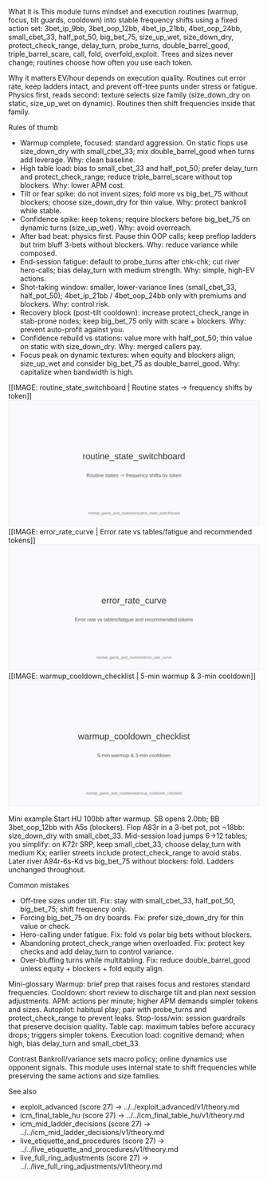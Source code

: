 What it is
This module turns mindset and execution routines (warmup, focus, tilt guards, cooldown) into stable frequency shifts using a fixed action set: 3bet_ip_9bb, 3bet_oop_12bb, 4bet_ip_21bb, 4bet_oop_24bb, small_cbet_33, half_pot_50, big_bet_75, size_up_wet, size_down_dry, protect_check_range, delay_turn, probe_turns, double_barrel_good, triple_barrel_scare, call, fold, overfold_exploit. Trees and sizes never change; routines choose how often you use each token.

Why it matters
EV/hour depends on execution quality. Routines cut error rate, keep ladders intact, and prevent off-tree punts under stress or fatigue. Physics first, reads second: texture selects size family (size_down_dry on static, size_up_wet on dynamic). Routines then shift frequencies inside that family.

Rules of thumb

* Warmup complete, focused: standard aggression. On static flops use size_down_dry with small_cbet_33; mix double_barrel_good when turns add leverage. Why: clean baseline.
* High table load: bias to small_cbet_33 and half_pot_50; prefer delay_turn and protect_check_range; reduce triple_barrel_scare without top blockers. Why: lower APM cost.
* Tilt or fear spike: do not invent sizes; fold more vs big_bet_75 without blockers; choose size_down_dry for thin value. Why: protect bankroll while stable.
* Confidence spike: keep tokens; require blockers before big_bet_75 on dynamic turns (size_up_wet). Why: avoid overreach.
* After bad beat: physics first. Pause thin OOP calls; keep preflop ladders but trim bluff 3-bets without blockers. Why: reduce variance while composed.
* End-session fatigue: default to probe_turns after chk-chk; cut river hero-calls; bias delay_turn with medium strength. Why: simple, high-EV actions.
* Shot-taking window: smaller, lower-variance lines (small_cbet_33, half_pot_50); 4bet_ip_21bb / 4bet_oop_24bb only with premiums and blockers. Why: control risk.
* Recovery block (post-tilt cooldown): increase protect_check_range in stab-prone nodes; keep big_bet_75 only with scare + blockers. Why: prevent auto-profit against you.
* Confidence rebuild vs stations: value more with half_pot_50; thin value on static with size_down_dry. Why: merged callers pay.
* Focus peak on dynamic textures: when equity and blockers align, size_up_wet and consider big_bet_75 as double_barrel_good. Why: capitalize when bandwidth is high.

[[IMAGE: routine_state_switchboard | Routine states -> frequency shifts by token]]
![Routine states -> frequency shifts by token](images/routine_state_switchboard.svg)
[[IMAGE: error_rate_curve | Error rate vs tables/fatigue and recommended tokens]]
![Error rate vs tables/fatigue and recommended tokens](images/error_rate_curve.svg)
[[IMAGE: warmup_cooldown_checklist | 5-min warmup & 3-min cooldown]]
![5-min warmup & 3-min cooldown](images/warmup_cooldown_checklist.svg)

Mini example
Start HU 100bb after warmup. SB opens 2.0bb; BB 3bet_oop_12bb with A5s (blockers). Flop A83r in a 3-bet pot, pot ~18bb: size_down_dry with small_cbet_33. Mid-session load jumps 6->12 tables; you simplify: on K72r SRP, keep small_cbet_33, choose delay_turn with medium Kx; earlier streets include protect_check_range to avoid stabs. Later river A94r-6s-Kd vs big_bet_75 without blockers: fold. Ladders unchanged throughout.

Common mistakes

* Off-tree sizes under tilt. Fix: stay with small_cbet_33, half_pot_50, big_bet_75; shift frequency only.
* Forcing big_bet_75 on dry boards. Fix: prefer size_down_dry for thin value or check.
* Hero-calling under fatigue. Fix: fold vs polar big bets without blockers.
* Abandoning protect_check_range when overloaded. Fix: protect key checks and add delay_turn to control variance.
* Over-bluffing turns while multitabling. Fix: reduce double_barrel_good unless equity + blockers + fold equity align.

Mini-glossary
Warmup: brief prep that raises focus and restores standard frequencies.
Cooldown: short review to discharge tilt and plan next session adjustments.
APM: actions per minute; higher APM demands simpler tokens and sizes.
Autopilot: habitual play; pair with probe_turns and protect_check_range to prevent leaks.
Stop-loss/win: session guardrails that preserve decision quality.
Table cap: maximum tables before accuracy drops; triggers simpler tokens.
Execution load: cognitive demand; when high, bias delay_turn and small_cbet_33.

Contrast
Bankroll/variance sets macro policy; online dynamics use opponent signals. This module uses internal state to shift frequencies while preserving the same actions and size families.

See also
- exploit_advanced (score 27) -> ../../exploit_advanced/v1/theory.md
- icm_final_table_hu (score 27) -> ../../icm_final_table_hu/v1/theory.md
- icm_mid_ladder_decisions (score 27) -> ../../icm_mid_ladder_decisions/v1/theory.md
- live_etiquette_and_procedures (score 27) -> ../../live_etiquette_and_procedures/v1/theory.md
- live_full_ring_adjustments (score 27) -> ../../live_full_ring_adjustments/v1/theory.md